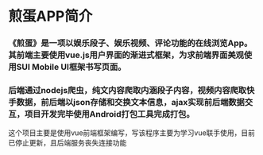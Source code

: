 # 煎蛋APP简介
### <p> 《煎蛋》是一项以娱乐段子、娱乐视频、评论功能的在线浏览App。其前端主要使用vue.js用户界面的渐进式框架，为求前端界面美观使用SUI Mobile UI框架书写页面。</p>

### <p>  后端通过nodejs爬虫，纯文内容爬取内涵段子内容，视频内容爬取快手数据，前后端以json存储和交换文本信息，ajax实现前后端数据交互，项目开发完毕使用Android打包工具完成打包。

</p>

<p>这个项目主要是使用vue前端框架编写，写该程序主要为学习vue联手使用，目前已停止更新，且后端服务丧失连接功能</p>
